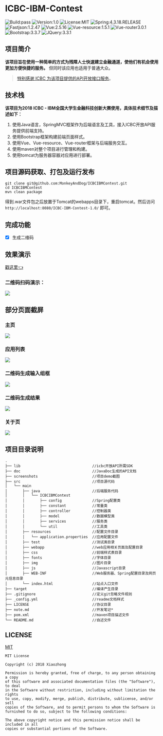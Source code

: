 # ICBC-IBM-Contest

![Build:pass](https://img.shields.io/badge/build-pass-green.svg)
![Version:1.0](https://img.shields.io/badge/Version-1.0-brightgreen.svg)
![License:MIT](https://img.shields.io/badge/LICENSE-MIT-blue.svg)
![Spring:4.3.18.RELEASE](https://img.shields.io/badge/Spring-4.3.18.RELEASE-brightgreen.svg)
![Fastjson:1.2.47](https://img.shields.io/badge/fastjson-1.2.47-brightgreen.svg)
![Vue:2.5.16](https://img.shields.io/badge/Vue-2.5.16-brightgreen.svg)
![Vue-resource:1.5.1](https://img.shields.io/badge/Vue--resource-1.5.1-brightgreen.svg)
![Vue-router3.0.1](https://img.shields.io/badge/Vue--router-3.0.1-brightgreen.svg)
![Bootstrap:3.3.7](https://img.shields.io/badge/Bootstrap-3.3.7-brightgreen.svg)
![JQuery:3.3.1](https://img.shields.io/badge/JQuery-3.3.1-brightgreen.svg)

## 项目简介
**该项目旨在使用一种简单的方式为残障人士快速建立金融通道，使他们有机会使用更加方便快捷的服务。** 但同时该应用也适用于普通大众。
> [特别感谢 ICBC 为该项目提供的API开放接口服务](https://open.icbc.com.cn/icbc/apip/service.html)。

## 技术栈
**该项目为2018 ICBC - IBM全国大学生金融科技创新大赛使用，具体技术细节及描述如下：**
1. 使用Java语言，SpringMVC框架作为后端语言及工具，接入ICBC开放API服务提供前端支持。
2. 使用Bootstrap框架构建前端页面样式。
3. 使用Vue、Vue-resource、Vue-router框架与后端服务交互。
4. 使用maven对整个项目进行管理和构建。
5. 使用tomcat为服务器容器对应用进行部署。

## 项目源码获取、打包及运行发布
```
git clone git@github.com:MonkeyAndDog/ICBCIBMContest.git
cd ICBCIBMContest
mvn clean package
```
得到.war文件包之后放置于Tomcat的webapps目录下，重启tomcat。然后访问 `http://localhost:8080/ICBC-IBM-Contest-1.0/`
即可。

## 完成功能
- [x] 生成二维码

## 效果演示
[戳这里👈](http://118.31.62.78:8080/icbc/)

### 二维码扫码演示：
![](https://github.com/MonkeyAndDog/ICBCIBMContest/blob/master/screenshots/qr.png)

## 部分页面截屏
### 主页
![](https://github.com/MonkeyAndDog/ICBCIBMContest/blob/master/screenshots/home.jpg)

### 应用列表
![](https://github.com/MonkeyAndDog/ICBCIBMContest/blob/master/screenshots/applicationlist.jpg)

### 二维码生成输入组框
![](https://github.com/MonkeyAndDog/ICBCIBMContest/blob/master/screenshots/qr-pay-input.jpg)

### 二维码生成结果
![](https://github.com/MonkeyAndDog/ICBCIBMContest/blob/master/screenshots/qr-pay.jpg)

### 关于页
![](https://github.com/MonkeyAndDog/ICBCIBMContest/blob/master/screenshots/about.jpg)

## 项目目录说明
```text
.
├── lib                                 //icbc开放API所需SDK
├── doc                                 //JavaDoc生成的API文档
├── screenshots                         //项目demo截图
├── src                                 //项目源代码
│   └── main
│       ├── java                        //后端服务代码
│       │   └── ICBCIBMContest  
│       │       ├── config              //Spring配置类
│       │       ├── constant            //常量类
│       │       ├── controller          //控制器类
│       │       ├── model               //数据模型类
│       │       ├── services            //服务类
│       │       └── util                //工具类
│       ├── resources                   //配置文件目录
│       │   └── application.properties  //应用配置文件
│       ├── test                        //测试类目录
│       ├── webapp                      //web应用相关页面及配置目录
│       ├── css                         //前端样式表目录
│       ├── fonts                       //字体目录
│       ├── img                         //图片目录
│       ├── js                          //Javascript目录
│       ├── WEB-INF                     //Web服务器、Spring配置目录及网页元信息目录
│       └── index.html                  //站点入口文件
├── target                              //编译产生目录
├── .gitignore                          //定义git忽略文件规则
├── _config.yml                         //readme文档样式
├── LICENSE                             //协议目录
├── note.md                             //开发笔记*
├── pom.xml                             //maven项目描述文件
└── README.md                           //自述文件
```

## LICENSE
[MIT](https://github.com/MonkeyAndDog/ICBCIBMContest/blob/master/LICENSE)
```text
MIT License

Copyright (c) 2018 Xiaozhong

Permission is hereby granted, free of charge, to any person obtaining a copy
of this software and associated documentation files (the "Software"), to deal
in the Software without restriction, including without limitation the rights
to use, copy, modify, merge, publish, distribute, sublicense, and/or sell
copies of the Software, and to permit persons to whom the Software is
furnished to do so, subject to the following conditions:

The above copyright notice and this permission notice shall be included in all
copies or substantial portions of the Software.
```